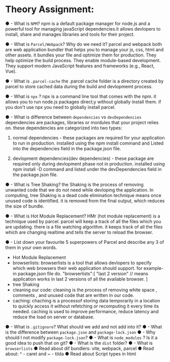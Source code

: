 # Theory Assignment:

● - What is `NPM`?
npm is a default package manager for node.js and a powerful tool for managing javaScript dependencies.it allows devlopers to install, share and manages libraries and tools for their project.

● - What is `Parcel/Webpack`? Why do we need it?
parcel and webpack both are web application bundler that helps you to manage your js, css, html and other assets. it bundles your file and optimize them for production.
They help optimize the build process.
They enable module-based development.
They support modern JavaScript features and frameworks (e.g., React, Vue).

● - What is `.parcel-cache`
the .parcel cache folder is a directory created by parcel to store cached data during the build and devlopmemt process.

● - What is `npx` ?
npx is a command line tool that comes with the npm. it allows you to run node.js packages direct;y without globally install them.
if you don't use npx you need to globally install parcel.

● - What is difference between `dependencies` vs `devDependencies`
dependencies are packages, libraries or mordules that your project relies on.
these dependencies are categorized into two types:

1. normal dependencies - these packages are required for your application to run in production.
   installed using the npm install <package-name> command and Listed into the dependencies field in the package.json file.

2. devlopment dependencies(dev dependencies) - these package are required only during devlopment phase not in production.
   installed using npm install -D <package-name> command and listed under the devDependencies field in the package.json file.

● - What is Tree Shaking?
the Shaking is the process of removing unwanted code that we do not need while devloping the application.
In computing, tree Shaking is a dead code elimination technique means once unused code is identified.
it is removed from the final output, which reduces the size of bundle.

● - What is Hot Module Replacement?
HMr (hot module replacement) is a technique used by parcel. parcel will keep a track of all the files which you are updating.
there is a file watching algorithm. it keeps track of all the files which are changing realtime and tells the server to reload the browser.

● - List down your favourite 5 superpowers of Parcel and describe any 3 of them in your
own words.

- Hot Module Replacement
- browserlists: browserlists is a tool that allows devlopers to specify which web browsers their web application should support.
  for example-
  in package.json file do.
  "browserlists":[
  "last 2 version" // means application works in last 2 versions of all the available browser.
  ]
- tree Shaking
- cleaning our code: cleaning is the process of removing white space , comments , and unused code that are written in our code.
- caching: chaching is a processof storing data temporarily in a location to quickly access it without refetching or recomputing
  it every time its needed. caching is used to improve performance, reduce latency and reduce the load on server or database.

● - What is `.gitignore`? What should we add and not add into it?
● - What is the difference between `package.json` and `package-lock.json`
● - Why should I not modify `package-lock.json`?
● - What is `node_modules` ? Is it a good idea to push that on git?
● - What is the `dist` folder?
● - What is `browserlists`
● Read about dif bundlers: vite, webpack, parcel
● Read about: ^ - caret and ~ - tilda
● Read about Script types in html
